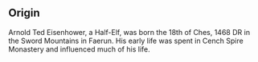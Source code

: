 ## Origin
Arnold Ted Eisenhower, a Half-Elf, was born the 18th of Ches, 1468 DR in the Sword Mountains in Faerun. His early life was spent in Cench Spire Monastery and influenced much of his life. 